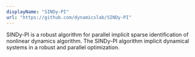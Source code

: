 ```yaml
---
displayName: "SINDy-PI"
url: "https://github.com/dynamicslab/SINDy-PI"
---
```


SINDy-PI is a robust algorithm for parallel implicit sparse identification of nonlinear dynamics algorithm. The SINDy-PI algorithm implicit dynamical systems in a robust and parallel optimization. 